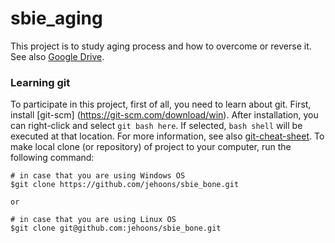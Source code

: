 # sbie_aging
This project is to study aging process and how to overcome or reverse it. See also [Google Drive](https://drive.google.com/open?id=0B2Fh-6_aEya5MU9nTldLN2FIVW8). 

### Learning git 
To participate in this project, first of all, you need to learn about git. First, install [git-scm] (https://git-scm.com/download/win). After installation, you can right-click and select `git bash here`. If selected, `bash shell` will be executed at that location. For more information, see also [git-cheat-sheet](https://www.git-tower.com/blog/git-cheat-sheet/). To make local clone (or repository) of project to your computer, run the following command: 

```
# in case that you are using Windows OS
$git clone https://github.com/jehoons/sbie_bone.git

or

# in case that you are using Linux OS 
$git clone git@github.com:jehoons/sbie_bone.git
```
